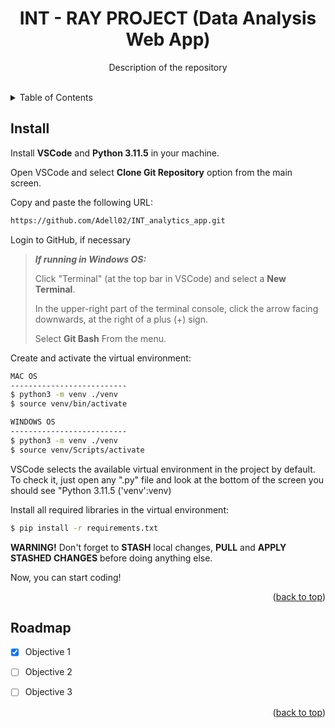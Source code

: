 <div id="top"></div>

<h1 align="center"> INT - RAY PROJECT (Data Analysis Web App) </h1>

<p align="center">Description of the repository</p>
<br />

<!-- TABLE OF CONTENTS -->
<details>
  <summary>Table of Contents</summary>
  <ol>
    <li><a href="#install">Install</a></li>
    <li><a href="#structure">File Structure</a></li>
    <li><a href="#operation">Operation</a></li>
        <ul>
            <li><a href="#">a</a></li>
            <li><a href="#">b</a></li>
            <li><a href="#">c</a></li>
        </ul>
    <li><a href="#roadmap">Roadmap</a></li>

  </ol>
</details>


<!-- Install -->
## Install

Install **VSCode** and **Python 3.11.5** in your machine.

Open VSCode and select **Clone Git Repository** option from the main screen.

Copy and paste the following URL:
```sh
https://github.com/Adell02/INT_analytics_app.git
```

Login to GitHub, if necessary

> **_If running in Windows OS:_** 
> 
> Click "Terminal" (at the top bar in VSCode) and select a **New Terminal**. 
> 
> In the upper-right part of the terminal console, click the arrow facing downwards, at the right of a plus (+) sign. 
> 
> Select **Git Bash** From the menu.


Create and activate the virtual environment:
```sh
MAC OS
--------------------------
$ python3 -m venv ./venv
$ source venv/bin/activate

WINDOWS OS
--------------------------
$ python3 -m venv ./venv
$ source venv/Scripts/activate
```
VSCode selects the available virtual environment in the project by default. To check it, just open any ".py" file and look at the bottom of the screen you should see "Python 3.11.5 ('venv':venv)


Install all required libraries in the virtual environment:
```sh
$ pip install -r requirements.txt
```

**WARNING!**
Don't forget to **STASH** local changes, **PULL** and **APPLY STASHED CHANGES** before doing anything else.

Now, you can start coding!

<p align="right">(<a href="#top">back to top</a>)</p>



<!-- ROADMAP -->
## Roadmap

- [x] Objective 1
- [ ] Objective 2
- [ ] Objective 3


<p align="right">(<a href="#top">back to top</a>)</p>